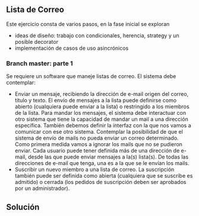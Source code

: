 
## Lista de Correo

Este ejercicio consta de varios pasos, en la fase inicial se exploran

- ideas de diseño: trabajo con condicionales, herencia, strategy y un posible decorator
- implementación de casos de uso asincrónicos

### Branch master: parte 1

Se requiere un software que maneje listas de correo. El sistema debe contemplar:

- Enviar un mensaje, recibiendo la dirección de e-mail origen del correo, título y texto. El envío de mensajes a la lista puede definirse como abierto (cualquiera puede enviar a la lista) o restringido a los miembros de la lista. Para mandar los mensajes, el sistema debe interactuar con otro sistema que tiene la capacidad de mandar un mail a una dirección específica. También debemos definir la interfaz con la que nos vamos a comunicar con ese otro sistema. Contemplar la posibilidad de que el sistema de envío de mails no pueda enviar un correo determinado. Como primera medida vamos a ignorar los mails que no se pudieron enviar. Cada usuario puede tener definida más de una dirección de e-mail, desde las que puede enviar mensajes a la(s) lista(s). De todas las direcciones de e-mail que tenga, una es a la que se le envían los mails.
- Suscribir un nuevo miembro a una lista de correo. La suscripción también puede ser definida como abierta (cualquiera que se suscribe es admitido) o cerrada (los pedidos de suscripción deben ser aprobados por un administrador).

## Solución





